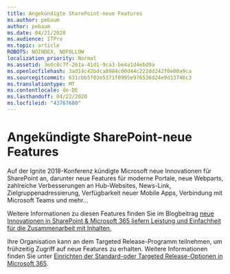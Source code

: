 ```yaml
---
title: Angekündigte SharePoint-neue Features
ms.author: pebaum
author: pebaum
ms.date: 04/21/2020
ms.audience: ITPro
ms.topic: article
ROBOTS: NOINDEX, NOFOLLOW
localization_priority: Normal
ms.assetid: 3e0c8c7f-261a-41d1-9ca3-be4a1d4ebd9a
ms.openlocfilehash: 3ad14c42bdca8984c00d44c222dd242f0e00a9ca
ms.sourcegitcommit: 631cbb5f03e5371f0995e976536d24e9d13746c3
ms.translationtype: MT
ms.contentlocale: de-DE
ms.lasthandoff: 04/22/2020
ms.locfileid: "43767680"
---
```

# <a name="sharepoint-new-features-announced"></a>Angekündigte SharePoint-neue Features

Auf der Ignite 2018-Konferenz kündigte Microsoft neue Innovationen für SharePoint an, darunter neue Features für moderne Portale, neue Webparts, zahlreiche Verbesserungen an Hub-Websites, News-Link, Zielgruppenadressierung, Verfügbarkeit neuer Mobile Apps, Verbindung mit Microsoft Teams und mehr...
  
Weitere Informationen zu diesen Features finden Sie im Blogbeitrag [neue Innovationen in SharePoint &amp; Microsoft 365 liefern Leistung und Einfachheit für die Zusammenarbeit mit Inhalten.](https://go.microsoft.com/fwlink/?linkid=2026502)
  
Ihre Organisation kann an dem Targeted Release-Programm teilnehmen, um frühzeitig Zugriff auf neue Features zu erhalten. Weitere Informationen finden Sie unter [Einrichten der Standard-oder Targeted Release-Optionen in Microsoft 365](https://docs.microsoft.com/office365/admin/manage/release-options-in-office-365).
